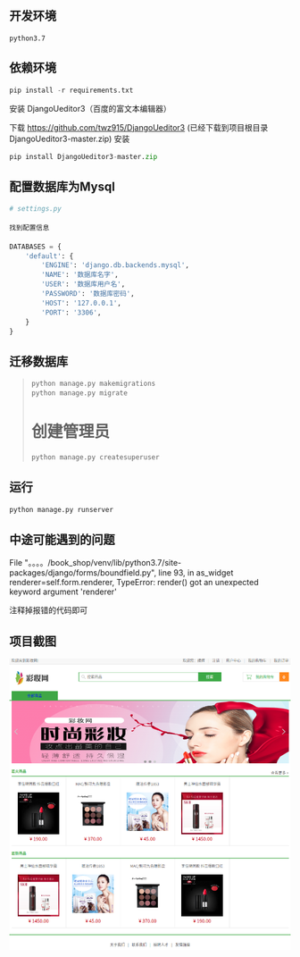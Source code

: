 ## 开发环境
    python3.7
## 依赖环境
```python
pip install -r requirements.txt
```

安装 DjangoUeditor3（百度的富文本编辑器）

下载
    https://github.com/twz915/DjangoUeditor3
    (已经下载到项目根目录DjangoUeditor3-master.zip)
安装   

```python
pip install DjangoUeditor3-master.zip
```

## 配置数据库为Mysql

```python
# settings.py

找到配置信息

DATABASES = {
    'default': {
        'ENGINE': 'django.db.backends.mysql',
        'NAME': '数据库名字',
        'USER': '数据库用户名',
        'PASSWORD': '数据库密码',
        'HOST': '127.0.0.1',
        'PORT': '3306',
    }
}
```
## 迁移数据库

>```python
>python manage.py makemigrations
>python manage.py migrate
>```
>
># 创建管理员
>
>```python
>python manage.py createsuperuser
>```

## 运行

```python
python manage.py runserver
```

## 中途可能遇到的问题

  File "。。。。/book_shop/venv/lib/python3.7/site-packages/django/forms/boundfield.py", line 93, in as_widget
    renderer=self.form.renderer,
TypeError: render() got an unexpected keyword argument 'renderer'

注释掉报错的代码即可

## 项目截图

![](截图.png)